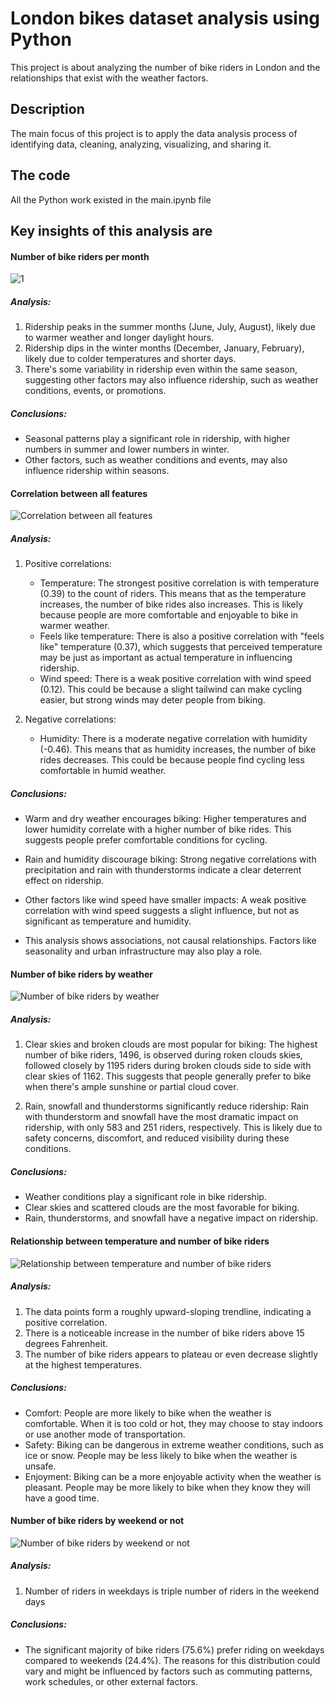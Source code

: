 # London bikes dataset analysis using Python

This project is about analyzing the number of bike riders in London and the relationships that exist with the weather factors.

## Description

The main focus of this project is to apply the data analysis process of identifying data, cleaning, analyzing, visualizing, and sharing it.

## The code

All the Python work existed in the main.ipynb file

## Key insights of this analysis are

#### Number of bike riders per month

![1](https://github.com/MoSbeaa/London_Bikes_Data_Analysis_Python/assets/74121614/11828f27-7e05-410b-8bfc-d1e71caa5268)



#####  Analysis:

1. Ridership peaks in the summer months (June, July, August), likely due to warmer weather and longer daylight hours.
2. Ridership dips in the winter months (December, January, February), likely due to colder temperatures and shorter days.
3. There's some variability in ridership even within the same season, suggesting other factors may also influence ridership, such as weather conditions, events, or promotions.

#####  Conclusions:

+ Seasonal patterns play a significant role in ridership, with higher numbers in summer and lower numbers in winter.
+ Other factors, such as weather conditions and events, may also influence ridership within seasons.

#### Correlation between all features
![Correlation between all features](https://github.com/MoSbeaa/London_Bikes_Data_Analysis_Python/img/2.png)

#####  Analysis:

1. Positive correlations:
    * Temperature: The strongest positive correlation is with temperature (0.39) to the count of riders. This means that as the temperature increases, the number of bike rides also increases. This is likely because people are more comfortable and enjoyable to bike in warmer weather.
    * Feels like temperature: There is also a positive correlation with "feels like" temperature (0.37), which suggests that perceived temperature may be just as important as actual temperature in influencing ridership.
    * Wind speed: There is a weak positive correlation with wind speed (0.12). This could be because a slight tailwind can make cycling easier, but strong winds may deter people from biking.
    
2. Negative correlations:
    * Humidity: There is a moderate negative correlation with humidity (-0.46). This means that as humidity increases, the number of bike rides decreases. This could be because people find cycling less comfortable in humid weather.
    
    
#####  Conclusions:

+ Warm and dry weather encourages biking: Higher temperatures and lower humidity correlate with a higher number of bike rides. This suggests people prefer comfortable conditions for cycling.
+ Rain and humidity discourage biking: Strong negative correlations with precipitation and rain with thunderstorms indicate a clear deterrent effect on ridership.
+ Other factors like wind speed have smaller impacts: A weak positive correlation with wind speed suggests a slight influence, but not as significant as temperature and humidity.

+ This analysis shows associations, not causal relationships. Factors like seasonality and urban infrastructure may also play a role.

#### Number of bike riders by weather
![Number of bike riders by weather](https://github.com/MoSbeaa/London_Bikes_Data_Analysis_Python/img/3.png)

#####  Analysis:

1. Clear skies and broken clouds are most popular for biking: The highest number of bike riders, 1496, is observed during roken clouds skies, followed closely by 1195 riders during broken clouds side to side with clear skies of 1162. This suggests that people generally prefer to bike when there's ample sunshine or partial cloud cover.

2. Rain, snowfall and thunderstorms significantly reduce ridership: Rain with thunderstorm and snowfall have the most dramatic impact on ridership, with only 583 and 251 riders, respectively. This is likely due to safety concerns, discomfort, and reduced visibility during these conditions.

#####  Conclusions:

+ Weather conditions play a significant role in bike ridership.
+ Clear skies and scattered clouds are the most favorable for biking.
+ Rain, thunderstorms, and snowfall have a negative impact on ridership.


#### Relationship between temperature and number of bike riders
![Relationship between temperature and number of bike riders](https://github.com/MoSbeaa/London_Bikes_Data_Analysis_Python/img/4.png)

#####  Analysis:

1. The data points form a roughly upward-sloping trendline, indicating a positive correlation.
2. There is a noticeable increase in the number of bike riders above 15 degrees Fahrenheit.
3. The number of bike riders appears to plateau or even decrease slightly at the highest temperatures.

#####  Conclusions:

+ Comfort: People are more likely to bike when the weather is comfortable. When it is too cold or hot, they may choose to stay indoors or use another mode of transportation.
+ Safety: Biking can be dangerous in extreme weather conditions, such as ice or snow. People may be less likely to bike when the weather is unsafe.
+ Enjoyment: Biking can be a more enjoyable activity when the weather is pleasant. People may be more likely to bike when they know they will have a good time.

#### Number of bike riders by weekend or not
![Number of bike riders by weekend or not](https://github.com/MoSbeaa/London_Bikes_Data_Analysis_Python/img/5.png)

##### Analysis:

1. Number of riders in weekdays is triple number of riders in the weekend days

##### Conclusions:

+ The significant majority of bike riders (75.6%) prefer riding on weekdays compared to weekends (24.4%). The reasons for this distribution could vary and might be influenced by factors such as commuting patterns, work schedules, or other external factors.
